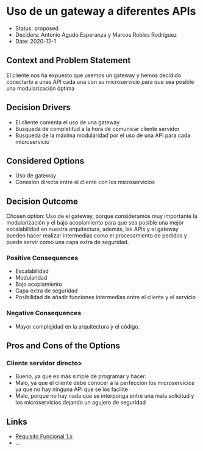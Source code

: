 # Uso de un gateway a diferentes APIs
* Status: proposed <!-- optional -->
* Deciders: Antonio Agudo Esperanza y Marcos Robles Rodríguez<!-- optional -->
* Date: 2020-12-1 <!-- optional -->

## Context and Problem Statement

El cliente nos ha expuesto que usemos un gateway y hemos decidido conectarlo a unas API cada una con su microservicio para que sea posible una modularización óptima 

## Decision Drivers <!-- optional -->

* El cliente comenta el uso de una gateway
* Busqueda de completitud a la hora de comunicar cliente servidor
* Busqueda de la máxima modularidad por el uso de una API para cada microservicio

## Considered Options

* Uso de gateway
* Conexion directa entre el cliente con los microservicios

## Decision Outcome

Chosen option: Uso de el gateway, porque consideramos muy importante la modularización y el bajo acoplamiento para que sea posible una mejor escalabilidad en nuestra arquitectura, además, las APIs y el gateway pueden hacer realizar intermedias como el procesamiento de pedidos y puede servir como una capa extra de seguridad.

### Positive Consequences <!-- optional -->

* Escalabilidad
* Modularidad
* Bajo acoplamiento
* Capa extra de seguridad
* Posibilidad de añadir funciones intermedias entre el cliente y el servicio

### Negative Consequences <!-- optional -->

* Mayor complejidad en la arquitectura y el código.

## Pros and Cons of the Options <!-- optional -->

### Cliente servidor directo>

* Bueno, ya que es más simple de programar y hacer.
* Malo, ya que el cliente debe conocer a la perfección los microservicios ya que no hay ninguna API que se los facilite
* Malo, porque no hay nada que se interponga entre una mala solicitud y los microservicios dejando un agujero de seguridad

## Links <!-- optional -->

* [Requisito Funcional 1.x](https://github.com/Grupo3-DAS/Pr-ctica1-Captura-y-Representaci-n-de-Decisiones-de-Dise-o-Equipo-3/blob/main/DAS-P1-Alba_Sevillano_Portilla-TAREA1.pdf)
* … <!-- numbers of links can vary -->
